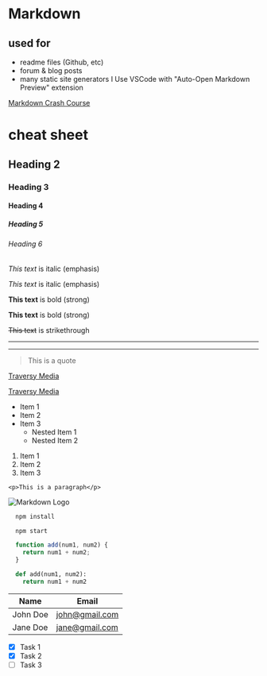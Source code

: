 # Markdown
## used for
* readme files (Github, etc)
* forum & blog posts
* many static site generators
I Use VSCode with "Auto-Open Markdown Preview" extension

[Markdown Crash Course](https://youtu.be/HUBNt18RFbo "Traversmedia.com")

<!-- Headings -->
# cheat sheet
## Heading 2
### Heading 3
#### Heading 4
##### Heading 5
###### Heading 6

<!-- Italics -->
*This text* is italic (emphasis)

_This text_ is italic (emphasis)

<!-- Strong -->
**This text** is bold (strong)

__This text__ is bold (strong)

<!-- Strikethrough -->
~~This text~~ is strikethrough

<!-- Horizontal Rule -->

---
___

<!-- Blockquote -->
> This is a quote

<!-- Links -->
[Traversy Media](http://www.traversymedia.com)

[Traversy Media](http://www.traversymedia.com "Traversy Media")

<!-- UL -->
* Item 1
* Item 2
* Item 3
  * Nested Item 1
  * Nested Item 2

<!-- OL -->
1. Item 1
1. Item 2
1. Item 3

<!-- Inline Code Block -->
`<p>This is a paragraph</p>`

<!-- Images -->
![Markdown Logo](https://markdown-here.com/img/icon256.png)

<!-- Github Markdown -->

<!-- Code Blocks -->
```bash
  npm install

  npm start
```

```javascript
  function add(num1, num2) {
    return num1 + num2;
  }
```

```python
  def add(num1, num2):
    return num1 + num2
```

<!-- Tables -->
| Name     | Email          |
| -------- | -------------- |
| John Doe | john@gmail.com |
| Jane Doe | jane@gmail.com |

<!-- Task List -->
* [x] Task 1
* [x] Task 2
* [ ] Task 3
